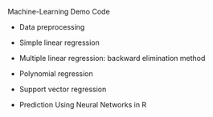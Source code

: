 Machine-Learning Demo Code

- Data preprocessing

- Simple linear regression

- Multiple linear regression: backward elimination method

- Polynomial regression

- Support vector regression

- Prediction Using Neural Networks in R 
